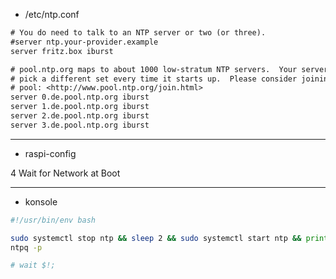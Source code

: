 *   /etc/ntp.conf

```txt
# You do need to talk to an NTP server or two (or three).
#server ntp.your-provider.example
server fritz.box iburst

# pool.ntp.org maps to about 1000 low-stratum NTP servers.  Your server will
# pick a different set every time it starts up.  Please consider joining the
# pool: <http://www.pool.ntp.org/join.html>
server 0.de.pool.ntp.org iburst
server 1.de.pool.ntp.org iburst
server 2.de.pool.ntp.org iburst
server 3.de.pool.ntp.org iburst
```


---
*   raspi-config

>>>
4 Wait for Network at Boot
>>>


---
*   konsole

```bash
#!/usr/bin/env bash

sudo systemctl stop ntp && sleep 2 && sudo systemctl start ntp && printf " \u2713 Fertig\t\u2026 start ntp\n"
ntpq -p

# wait $!;
```
